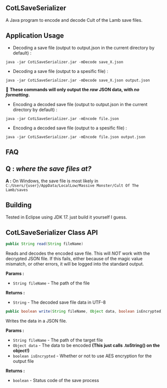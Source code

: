 ## CotLSaveSerializer
A Java program to encode and decode Cult of the Lamb save files.

## Application Usage
* Decoding a save file (output to output.json in the current directory by default) :
```batch
java -jar CotLSaveSerializer.jar -mDecode save_X.json
```
* Decoding a save file (output to a spesific file) :
```batch
java -jar CotLSaveSerializer.jar -mDecode save_X.json output.json
```
:pushpin: **These commands will only output the *raw* JSON data, with *no formatting*.**
* Encoding a decoded save file (output to output.json in the current directory by default) :
```batch
java -jar CotLSaveSerializer.jar -mEncode file.json
```
* Encoding a decoded save file (output to a spesific file) :
```batch
java -jar CotLSaveSerializer.jar -mEncode file.json output.json
```

## FAQ
## Q : *where the save files at?*

**A :** On Windows, the save file is most likely in `C:/Users/{user}/AppData/LocalLow/Massive Monster/Cult Of The Lamb/saves`

## Building
Tested in Eclipse using JDK 17. just build it yourself I guess.

## CotLSaveSerializer Class API

```java
public String read(String fileName)
```
Reads and decodes the encoded save file. This will *NOT* work with the decrypted JSON file. If this fails, either because of the magic value mismatch, or other errors, it will be logged into the standard output.

**Params :**
* `String fileName` - The path of the file

**Returns :**
* `String` - The decoded save file data in UTF-8

```java
public boolean write(String fileName, Object data, boolean isEncrypted)
```
Writes the data in a JSON file.

**Params :**
* `String fileName` - The path of the target file
* `Object data` - The data to be encoded **(This just calls .toString() on the object!)**
* `boolean isEncrypted` - Whether or not to use AES encryption for the output file

**Returns :**
* `boolean` - Status code of the save process